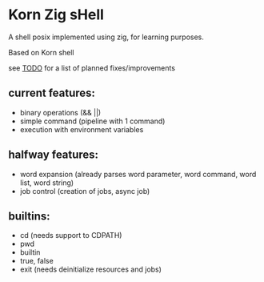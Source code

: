 # Korn Zig sHell

A shell posix implemented using zig, for learning purposes.

Based on Korn shell

see [TODO](https://gitlab.com/jyeno/kzh/blob/master/TODO.md) for a list of planned fixes/improvements

## current features:

* binary operations (&& ||)
* simple command (pipeline with 1 command)
* execution with environment variables

## halfway features:

* word expansion (already parses word parameter, word command, word list, word string)
* job control (creation of jobs, async job)

## builtins:

* cd (needs support to CDPATH)
* pwd
* builtin
* true, false
* exit (needs deinitialize resources and jobs)
